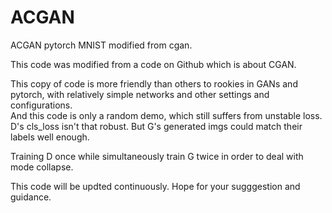 # ACGAN
ACGAN pytorch MNIST  modified from cgan. 

This code was modified from a code on Github which is about CGAN.

This copy of code is more friendly than others to rookies in GANs and pytorch, with relatively simple networks and other settings and configurations.  
And this code is only a random demo, which still suffers from unstable loss. D's cls_loss isn't that robust. But G's generated imgs could match their labels well enough. 

Training D once while simultaneously train G twice in order to deal with mode collapse.  

This code will be updted continuously.  Hope for your sugggestion and guidance.
